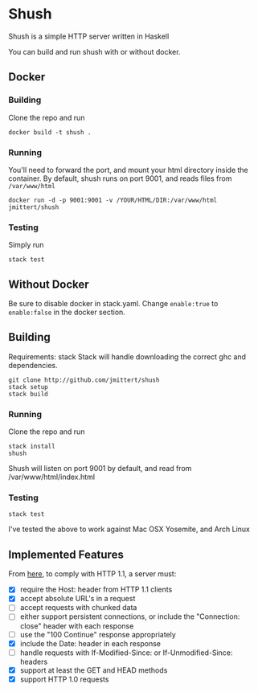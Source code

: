 # Shush

Shush is a simple HTTP server written in Haskell

You can build and run shush with or without docker.
## Docker

### Building
Clone the repo and run
```
docker build -t shush .
```

### Running
You'll need to forward the port, and mount your html directory inside the container. By default, shush runs on port 9001, and reads files from `/var/www/html`
```
docker run -d -p 9001:9001 -v /YOUR/HTML/DIR:/var/www/html jmittert/shush
```

### Testing
Simply run
```
stack test
```


## Without Docker
Be sure to disable docker in stack.yaml. Change `enable:true` to `enable:false` in the docker section.

## Building
Requirements: stack
Stack will handle downloading the correct ghc and dependencies.
```
git clone http://github.com/jmittert/shush
stack setup
stack build
```

### Running
Clone the repo and run
```
stack install
shush
```
Shush will listen on port 9001 by default, and read from /var/www/html/index.html

### Testing
```
stack test
```

I've tested the above to work against Mac OSX Yosemite, and Arch Linux

## Implemented Features

From [here](https://www.jmarshall.com/easy/http/#http1.1s2), to comply with HTTP 1.1, a server must:
 - [x] require the Host: header from HTTP 1.1 clients
 - [x] accept absolute URL's in a request
 - [ ] accept requests with chunked data
 - [ ] either support persistent connections, or include the "Connection: close" header with each response
 - [ ] use the "100 Continue" response appropriately
 - [x] include the Date: header in each response
 - [ ] handle requests with If-Modified-Since: or If-Unmodified-Since: headers
 - [x] support at least the GET and HEAD methods
 - [x] support HTTP 1.0 requests
